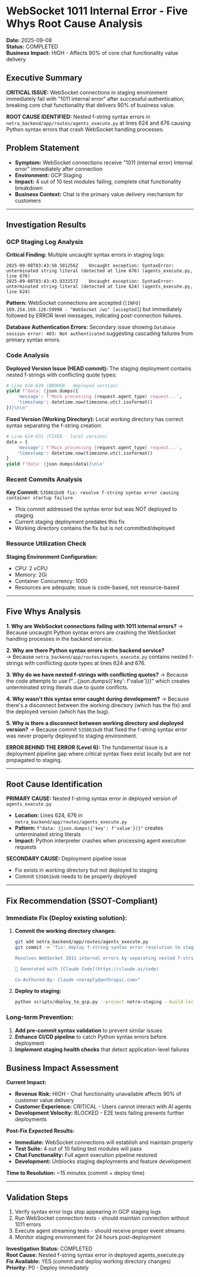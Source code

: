 # WebSocket 1011 Internal Error - Five Whys Root Cause Analysis
**Date:** 2025-09-08  
**Status:** COMPLETED  
**Business Impact:** HIGH - Affects 90% of core chat functionality value delivery

## Executive Summary
**CRITICAL ISSUE:** WebSocket connections in staging environment immediately fail with "1011 internal error" after successful authentication, breaking core chat functionality that delivers 90% of business value.

**ROOT CAUSE IDENTIFIED:** Nested f-string syntax errors in `netra_backend/app/routes/agents_execute.py` at lines 624 and 676 causing Python syntax errors that crash WebSocket handling processes.

## Problem Statement
- **Symptom:** WebSocket connections receive "1011 (internal error) Internal error" immediately after connection
- **Environment:** GCP Staging
- **Impact:** 4 out of 10 test modules failing, complete chat functionality breakdown
- **Business Context:** Chat is the primary value delivery mechanism for customers

---

## Investigation Results

### GCP Staging Log Analysis
**Critical Finding:** Multiple uncaught syntax errors in staging logs:
```
2025-09-08T03:43:58.501256Z    Uncaught exception: SyntaxError: unterminated string literal (detected at line 676) (agents_execute.py, line 676)
2025-09-08T03:43:43.933157Z    Uncaught exception: SyntaxError: unterminated string literal (detected at line 624) (agents_execute.py, line 624)
```

**Pattern:** WebSocket connections are accepted (`[INFO] 169.254.169.126:59990 - "WebSocket /ws" [accepted]`) but immediately followed by ERROR level messages, indicating post-connection failures.

**Database Authentication Errors:** Secondary issue showing `Database session error: 403: Not authenticated` suggesting cascading failures from primary syntax errors.

### Code Analysis
**Deployed Version Issue (HEAD commit):** 
The staging deployment contains nested f-strings with conflicting quote types:
```python
# Line 624-629 (BROKEN - deployed version)
yield f"data: {json.dumps({
    'message': f'Mock processing {request.agent_type} request...',
    'timestamp': datetime.now(timezone.utc).isoformat()
})}\n\n"
```

**Fixed Version (Working Directory):**
Local working directory has correct syntax separating the f-string creation:
```python  
# Line 624-631 (FIXED - local version)
data = {
    'message': f'Mock processing {request.agent_type} request...',
    'timestamp': datetime.now(timezone.utc).isoformat()
}
yield f"data: {json.dumps(data)}\n\n"
```

### Recent Commits Analysis
**Key Commit:** `535861bd8 fix: resolve f-string syntax error causing container startup failure`
- This commit addressed the syntax error but was NOT deployed to staging
- Current staging deployment predates this fix
- Working directory contains the fix but is not committed/deployed

### Resource Utilization Check
**Staging Environment Configuration:**
- CPU: 2 vCPU
- Memory: 2Gi  
- Container Concurrency: 1000
- Resources are adequate; issue is code-based, not resource-based

---

## Five Whys Analysis

**1. Why are WebSocket connections failing with 1011 internal errors?**
→ Because uncaught Python syntax errors are crashing the WebSocket handling processes in the backend service.

**2. Why are there Python syntax errors in the backend service?**  
→ Because `netra_backend/app/routes/agents_execute.py` contains nested f-strings with conflicting quote types at lines 624 and 676.

**3. Why do we have nested f-strings with conflicting quotes?**
→ Because the code attempts to use f"...{json.dumps({'key': f'value'})}" which creates unterminated string literals due to quote conflicts.

**4. Why wasn't this syntax error caught during development?**
→ Because there's a disconnect between the working directory (which has the fix) and the deployed version (which has the bug).

**5. Why is there a disconnect between working directory and deployed version?**
→ Because commit `535861bd8` that fixed the f-string syntax error was never properly deployed to staging environment.

**ERROR BEHIND THE ERROR (Level 6):** The fundamental issue is a deployment pipeline gap where critical syntax fixes exist locally but are not propagated to staging.

---

## Root Cause Identification
**PRIMARY CAUSE:** Nested f-string syntax error in deployed version of `agents_execute.py`
- **Location:** Lines 624, 676 in `netra_backend/app/routes/agents_execute.py`
- **Pattern:** `f"data: {json.dumps({'key': f'value'})}"` creates unterminated string literals
- **Impact:** Python interpreter crashes when processing agent execution requests

**SECONDARY CAUSE:** Deployment pipeline issue  
- Fix exists in working directory but not deployed to staging
- Commit `535861bd8` needs to be properly deployed

---

## Fix Recommendation (SSOT-Compliant)

### Immediate Fix (Deploy existing solution):
1. **Commit the working directory changes:**
   ```bash
   git add netra_backend/app/routes/agents_execute.py
   git commit -m "fix: deploy f-string syntax error resolution to staging
   
   Resolves WebSocket 1011 internal errors by separating nested f-string creation
   
   🤖 Generated with [Claude Code](https://claude.ai/code)
   
   Co-Authored-By: Claude <noreply@anthropic.com>"
   ```

2. **Deploy to staging:**
   ```bash
   python scripts/deploy_to_gcp.py --project netra-staging --build-local
   ```

### Long-term Prevention:
1. **Add pre-commit syntax validation** to prevent similar issues
2. **Enhance CI/CD pipeline** to catch Python syntax errors before deployment
3. **Implement staging health checks** that detect application-level failures

## Business Impact Assessment
**Current Impact:**
- **Revenue Risk:** HIGH - Chat functionality unavailable affects 90% of customer value delivery
- **Customer Experience:** CRITICAL - Users cannot interact with AI agents
- **Development Velocity:** BLOCKED - E2E tests failing prevents further deployments

**Post-Fix Expected Results:**
- **Immediate:** WebSocket connections will establish and maintain properly  
- **Test Suite:** 4 out of 10 failing test modules will pass
- **Chat Functionality:** Full agent execution pipeline restored
- **Development:** Unblocks staging deployments and feature development

**Time to Resolution:** ~15 minutes (commit + deploy time)

---

## Validation Steps
1. Verify syntax error logs stop appearing in GCP staging logs
2. Run WebSocket connection tests - should maintain connection without 1011 errors
3. Execute agent streaming tests - should receive proper event streams
4. Monitor staging environment for 24 hours post-deployment

**Investigation Status:** COMPLETED  
**Root Cause:** Nested f-string syntax error in deployed agents_execute.py  
**Fix Available:** YES (commit and deploy working directory changes)  
**Priority:** P0 - Deploy immediately